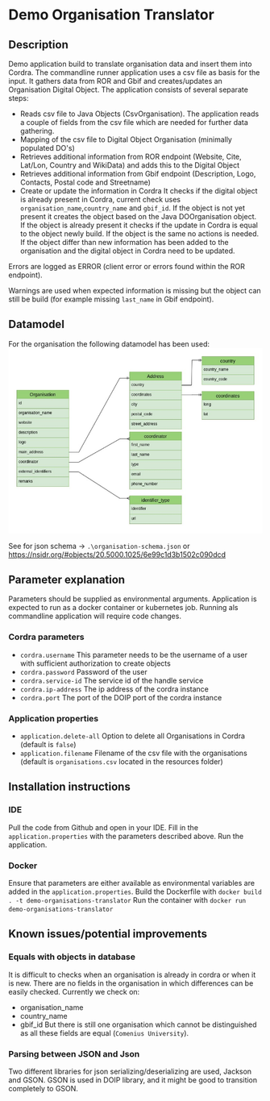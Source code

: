 # Demo Organisation Translator

## Description
Demo application build to translate organisation data and insert them into Cordra. 
The commandline runner application uses a csv file as basis for the input.
It gathers data from ROR and Gbif and creates/updates an Organisation Digital Object.
The application consists of several separate steps:
- Reads csv file to Java Objects (CsvOrganisation).
The application reads a couple of fields from the csv file which are needed for further data gathering.
- Mapping of the csv file to Digital Object Organisation (minimally populated DO's)
- Retrieves additional information from ROR endpoint (Website, Cite, Lat/Lon, Country and WikiData) and adds this to the Digital Object
- Retrieves additional information from Gbif endpoint (Description, Logo, Contacts, Postal code and Streetname)
- Create or update the information in Cordra
It checks if the digital object is already present in Cordra, current check uses `organisation_name`,`country_name` and `gbif_id`.
If the object is not yet present it creates the object based on the Java DOOrganisation object.
If the object is already present it checks if the update in Cordra is equal to the object newly build.
If the object is the same no actions is needed.
If the object differ than new information has been added to the organisation and the digital object in Cordra need to be updated.

Errors are logged as ERROR (client error or errors found within the ROR endpoint).

Warnings are used when expected information is missing but the object can still be build (for example missing `last_name` in Gbif endpoint).

## Datamodel
For the organisation the following datamodel has been used:
![](datamodel_organisation.jpg)

See for json schema -> `.\organisation-schema.json` or https://nsidr.org/#objects/20.5000.1025/6e99c1d3b1502c090dcd
## Parameter explanation
Parameters should be supplied as environmental arguments.
Application is expected to run as a docker container or kubernetes job.
Running als commandline application will require code changes.

### Cordra parameters
- `cordra.username` This parameter needs to be the username of a user with sufficient authorization to create objects
- `cordra.password` Password of the user
- `cordra.service-id` The service id of the handle service
- `cordra.ip-address` The ip address of the cordra instance
- `cordra.port` The port of the DOIP port of the cordra instance

### Application properties
- `application.delete-all` Option to delete all Organisations in Cordra (default is `false`)
- `application.filename` Filename of the csv file with the organisations (default is `organisations.csv` located in the resources folder)

## Installation instructions
### IDE
Pull the code from Github and open in your IDE.
Fill in the `application.properties` with the parameters described above.
Run the application.

### Docker
Ensure that parameters are either available as environmental variables are added in the `application.properties`.
Build the Dockerfile with `docker build . -t demo-organisations-translator`
Run the container with `docker run demo-organisations-translator`

## Known issues/potential improvements
### Equals with objects in database
It is difficult to checks when an organisation is already in cordra or when it is new.
There are no fields in the organisation in which differences can be easily checked.
Currently we check on: 
- organisation_name
- country_name
- gbif_id
But there is still one organisation which cannot be distinguished as all these fields are equal (`Comenius University`).

### Parsing between JSON and Json
Two different libraries for json serializing/deserializing are used, Jackson and GSON.
GSON is used in DOIP library, and it might be good to transition completely to GSON.
